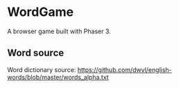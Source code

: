 # WordGame
A browser game built with Phaser 3.

## Word source
Word dictionary source: https://github.com/dwyl/english-words/blob/master/words_alpha.txt
